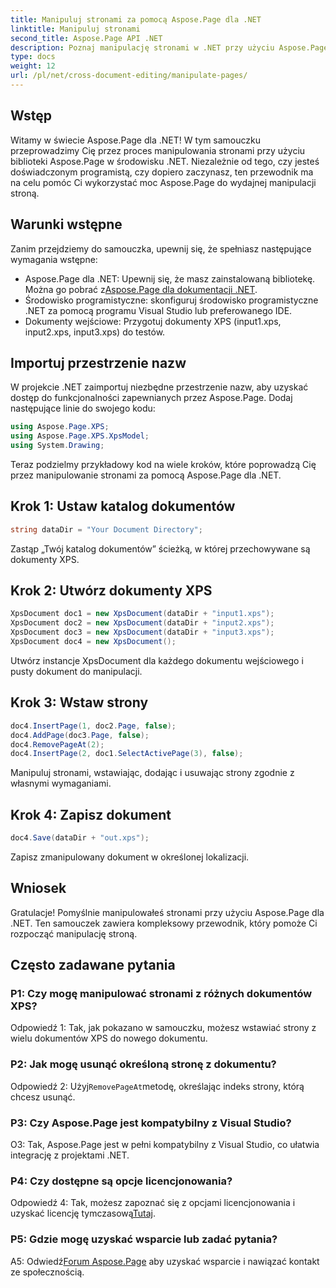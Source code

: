 ```yaml
---
title: Manipuluj stronami za pomocą Aspose.Page dla .NET
linktitle: Manipuluj stronami
second_title: Aspose.Page API .NET
description: Poznaj manipulację stronami w .NET przy użyciu Aspose.Page, potężnej biblioteki do obsługi dokumentów XPS. Postępuj zgodnie z naszym przewodnikiem krok po kroku, aby uzyskać skuteczne rezultaty.
type: docs
weight: 12
url: /pl/net/cross-document-editing/manipulate-pages/
---
```

## Wstęp

Witamy w świecie Aspose.Page dla .NET! W tym samouczku przeprowadzimy Cię przez proces manipulowania stronami przy użyciu biblioteki Aspose.Page w środowisku .NET. Niezależnie od tego, czy jesteś doświadczonym programistą, czy dopiero zaczynasz, ten przewodnik ma na celu pomóc Ci wykorzystać moc Aspose.Page do wydajnej manipulacji stroną.

## Warunki wstępne

Zanim przejdziemy do samouczka, upewnij się, że spełniasz następujące wymagania wstępne:

-  Aspose.Page dla .NET: Upewnij się, że masz zainstalowaną bibliotekę. Można go pobrać z[Aspose.Page dla dokumentacji .NET](https://reference.aspose.com/page/net/).
- Środowisko programistyczne: skonfiguruj środowisko programistyczne .NET za pomocą programu Visual Studio lub preferowanego IDE.
- Dokumenty wejściowe: Przygotuj dokumenty XPS (input1.xps, input2.xps, input3.xps) do testów.

## Importuj przestrzenie nazw

W projekcie .NET zaimportuj niezbędne przestrzenie nazw, aby uzyskać dostęp do funkcjonalności zapewnianych przez Aspose.Page. Dodaj następujące linie do swojego kodu:

```csharp
using Aspose.Page.XPS;
using Aspose.Page.XPS.XpsModel;
using System.Drawing;
```

Teraz podzielmy przykładowy kod na wiele kroków, które poprowadzą Cię przez manipulowanie stronami za pomocą Aspose.Page dla .NET.

## Krok 1: Ustaw katalog dokumentów

```csharp
string dataDir = "Your Document Directory";
```

Zastąp „Twój katalog dokumentów” ścieżką, w której przechowywane są dokumenty XPS.

## Krok 2: Utwórz dokumenty XPS

```csharp
XpsDocument doc1 = new XpsDocument(dataDir + "input1.xps");
XpsDocument doc2 = new XpsDocument(dataDir + "input2.xps");
XpsDocument doc3 = new XpsDocument(dataDir + "input3.xps");
XpsDocument doc4 = new XpsDocument();
```

Utwórz instancje XpsDocument dla każdego dokumentu wejściowego i pusty dokument do manipulacji.

## Krok 3: Wstaw strony

```csharp
doc4.InsertPage(1, doc2.Page, false);
doc4.AddPage(doc3.Page, false);
doc4.RemovePageAt(2);
doc4.InsertPage(2, doc1.SelectActivePage(3), false);
```

Manipuluj stronami, wstawiając, dodając i usuwając strony zgodnie z własnymi wymaganiami.

## Krok 4: Zapisz dokument

```csharp
doc4.Save(dataDir + "out.xps");
```

Zapisz zmanipulowany dokument w określonej lokalizacji.

## Wniosek

Gratulacje! Pomyślnie manipulowałeś stronami przy użyciu Aspose.Page dla .NET. Ten samouczek zawiera kompleksowy przewodnik, który pomoże Ci rozpocząć manipulację stroną.

## Często zadawane pytania

### P1: Czy mogę manipulować stronami z różnych dokumentów XPS?

Odpowiedź 1: Tak, jak pokazano w samouczku, możesz wstawiać strony z wielu dokumentów XPS do nowego dokumentu.

### P2: Jak mogę usunąć określoną stronę z dokumentu?

 Odpowiedź 2: Użyj`RemovePageAt`metodę, określając indeks strony, którą chcesz usunąć.

### P3: Czy Aspose.Page jest kompatybilny z Visual Studio?

O3: Tak, Aspose.Page jest w pełni kompatybilny z Visual Studio, co ułatwia integrację z projektami .NET.

### P4: Czy dostępne są opcje licencjonowania?

 Odpowiedź 4: Tak, możesz zapoznać się z opcjami licencjonowania i uzyskać licencję tymczasową[Tutaj](https://purchase.aspose.com/temporary-license/).

### P5: Gdzie mogę uzyskać wsparcie lub zadać pytania?

 A5: Odwiedź[Forum Aspose.Page](https://forum.aspose.com/c/page/39) aby uzyskać wsparcie i nawiązać kontakt ze społecznością.
